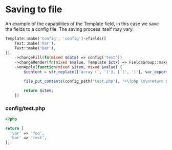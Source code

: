# Saving to file

An example of the capabilities of the Template field, in this case we save the fields to a config file. The saving process itself may vary.

```php
Template::make('Config', 'config')->fields([
    Text::make('Var'),
    Text::make('Bar'),
])
    ->changeFill(fn(mixed $data) => config('test'))
    ->changeRender(fn(mixed $value, Template $ctx) => FieldsGroup::make($ctx->getPreparedFields())->fill($value))
    ->onApply(function(mixed $item, mixed $value) {
        $content = str_replace(['array (', ')'], ['[', ']'], var_export($value, true));

        file_put_contents(config_path('test.php'), "<\?php \n\nreturn $content;");

        return $item;
    })
```

### config/test.php

```php
<?php 

return [
  'var' => 'foo',
  'bar' => 'test',
];
```